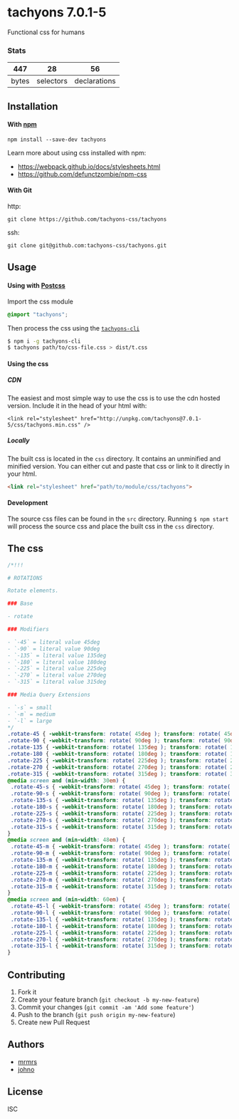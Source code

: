 # tachyons 7.0.1-5

Functional css for humans

### Stats

447 | 28 | 56
---|---|---
bytes | selectors | declarations

## Installation

#### With [npm](https://npmjs.com)

```
npm install --save-dev tachyons
```

Learn more about using css installed with npm:
* https://webpack.github.io/docs/stylesheets.html
* https://github.com/defunctzombie/npm-css

#### With Git

http:
```
git clone https://github.com/tachyons-css/tachyons
```

ssh:
```
git clone git@github.com:tachyons-css/tachyons.git
```

## Usage

#### Using with [Postcss](https://github.com/postcss/postcss)

Import the css module

```css
@import "tachyons";
```

Then process the css using the [`tachyons-cli`](https://github.com/tachyons-css/tachyons-cli)

```sh
$ npm i -g tachyons-cli
$ tachyons path/to/css-file.css > dist/t.css
```

#### Using the css

##### CDN
The easiest and most simple way to use the css is to use the cdn hosted version. Include it in the head of your html with:

```
<link rel="stylesheet" href="http://unpkg.com/tachyons@7.0.1-5/css/tachyons.min.css" />
```

##### Locally
The built css is located in the `css` directory. It contains an unminified and minified version.
You can either cut and paste that css or link to it directly in your html.

```html
<link rel="stylesheet" href="path/to/module/css/tachyons">
```

#### Development

The source css files can be found in the `src` directory.
Running `$ npm start` will process the source css and place the built css in the `css` directory.

## The css

```css
/*!!!

# ROTATIONS

Rotate elements.

### Base

- rotate

### Modifiers

- `-45` = literal value 45deg
- `-90` = literal value 90deg
- `-135` = literal value 135deg
- `-180` = literal value 180deg
- `-225` = literal value 225deg
- `-270` = literal value 270deg
- `-315` = literal value 315deg

### Media Query Extensions

- `-s` = small
- `-m` = medium
- `-l` = large
*/
.rotate-45 { -webkit-transform: rotate( 45deg ); transform: rotate( 45deg ); }
.rotate-90 { -webkit-transform: rotate( 90deg ); transform: rotate( 90deg ); }
.rotate-135 { -webkit-transform: rotate( 135deg ); transform: rotate( 135deg ); }
.rotate-180 { -webkit-transform: rotate( 180deg ); transform: rotate( 180deg ); }
.rotate-225 { -webkit-transform: rotate( 225deg ); transform: rotate( 225deg ); }
.rotate-270 { -webkit-transform: rotate( 270deg ); transform: rotate( 270deg ); }
.rotate-315 { -webkit-transform: rotate( 315deg ); transform: rotate( 315deg ); }
@media screen and (min-width: 30em) {
 .rotate-45-s { -webkit-transform: rotate( 45deg ); transform: rotate( 45deg ); }
 .rotate-90-s { -webkit-transform: rotate( 90deg ); transform: rotate( 90deg ); }
 .rotate-135-s { -webkit-transform: rotate( 135deg ); transform: rotate( 135deg ); }
 .rotate-180-s { -webkit-transform: rotate( 180deg ); transform: rotate( 180deg ); }
 .rotate-225-s { -webkit-transform: rotate( 225deg ); transform: rotate( 225deg ); }
 .rotate-270-s { -webkit-transform: rotate( 270deg ); transform: rotate( 270deg ); }
 .rotate-315-s { -webkit-transform: rotate( 315deg ); transform: rotate( 315deg ); }
}
@media screen and (min-width: 48em) {
 .rotate-45-m { -webkit-transform: rotate( 45deg ); transform: rotate( 45deg ); }
 .rotate-90-m { -webkit-transform: rotate( 90deg ); transform: rotate( 90deg ); }
 .rotate-135-m { -webkit-transform: rotate( 135deg ); transform: rotate( 135deg ); }
 .rotate-180-m { -webkit-transform: rotate( 180deg ); transform: rotate( 180deg ); }
 .rotate-225-m { -webkit-transform: rotate( 225deg ); transform: rotate( 225deg ); }
 .rotate-270-m { -webkit-transform: rotate( 270deg ); transform: rotate( 270deg ); }
 .rotate-315-m { -webkit-transform: rotate( 315deg ); transform: rotate( 315deg ); }
}
@media screen and (min-width: 60em) {
 .rotate-45-l { -webkit-transform: rotate( 45deg ); transform: rotate( 45deg ); }
 .rotate-90-l { -webkit-transform: rotate( 90deg ); transform: rotate( 90deg ); }
 .rotate-135-l { -webkit-transform: rotate( 135deg ); transform: rotate( 135deg ); }
 .rotate-180-l { -webkit-transform: rotate( 180deg ); transform: rotate( 180deg ); }
 .rotate-225-l { -webkit-transform: rotate( 225deg ); transform: rotate( 225deg ); }
 .rotate-270-l { -webkit-transform: rotate( 270deg ); transform: rotate( 270deg ); }
 .rotate-315-l { -webkit-transform: rotate( 315deg ); transform: rotate( 315deg ); }
}
```

## Contributing

1. Fork it
2. Create your feature branch (`git checkout -b my-new-feature`)
3. Commit your changes (`git commit -am 'Add some feature'`)
4. Push to the branch (`git push origin my-new-feature`)
5. Create new Pull Request

## Authors

* [mrmrs](http://mrmrs.io)
* [johno](http://johnotander.com)

## License

ISC

